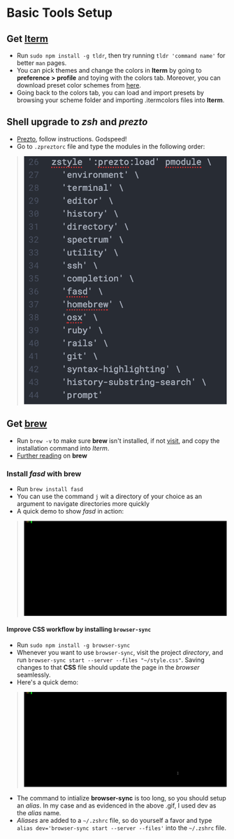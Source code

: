 # Basic Tools Setup
## Get [Iterm][1]
* Run ````sudo npm install -g tldr````, then try running ````tldr 'command name'```` for better ````man```` pages.
* You can pick themes and change the colors in **Iterm** by going to **preference > profile** and toying with the colors tab. Moreover, you can download preset color schemes from [here][5].
* Going back to the colors tab, you can load and import presets by browsing your scheme folder and importing .itermcolors files into **Iterm**.

## **Shell** upgrade to _zsh_ and **_prezto_**
* [Prezto][4], follow instructions. Godspeed!
* Go to ````.zpreztorc```` file and type the modules in the following order:
> ![a][f]

## Get [**brew**][2]
* Run ````brew -v```` to make sure **brew** isn't installed, if not [visit][2], and copy the installation command into _Iterm_.
* [Further reading][3] on **brew**

### Install _fasd_ with **brew**
* Run ````brew install fasd````
* You can use the command ````j```` wit a directory of your choice as an argument to navigate directories more quickly
* A quick demo to show _fasd_ in action:
>![k][l]


#### Improve **CSS** workflow by installing ````browser-sync````
* Run ````sudo npm install -g browser-sync````
* Whenever you want to use ````browser-sync````, visit the project _directory_, and run ````browser-sync start --server --files "~/style.css"````. Saving changes to that **CSS** file should update the page in the _browser_ seamlessly.
* Here's a quick demo:
>![n][m]
* The command to intialize **browser-sync** is too long, so you should setup an _alias_. In my case and as evidenced in the above .gif, I used dev as the _alias_ name.
* _Aliases_ are added to a ````~/.zshrc```` file, so do yourself a favor and type ````alias dev='browser-sync start --server --files'```` into the ````~/.zshrc```` file.



[1]:https://iterm2.com
[2]:https://brew.sh/
[3]:https://github.com/jellyc0la/dotfiles/blob/master/Brewfile
[4]:https://github.com/sorin-ionescu/prezto
[5]:http://iterm2colorschemes.com/
[f]:images/module.png
[m]:images/browser-sync.gif
[l]:images/fasd.gif
